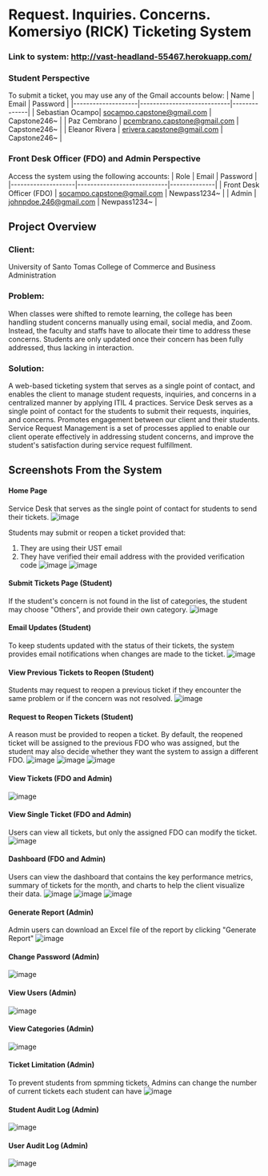 # Request. Inquiries. Concerns. Komersiyo (RICK) Ticketing System

### Link to system: http://vast-headland-55467.herokuapp.com/

### Student Perspective
To submit a ticket, you may use any of the Gmail accounts below:
|        Name        |            Email           |   Password   |
|--------------------|----------------------------|--------------|
| Sebastian Ocampo|   socampo.capstone@gmail.com   | Capstone246~ |
| Paz Cembrano | pcembrano.capstone@gmail.com | Capstone246~ |
| Eleanor Rivera | erivera.capstone@gmail.com | Capstone246~ |

### Front Desk Officer (FDO) and Admin Perspective
Access the system using the following accounts:
|        Role        |            Email           |   Password   |
|--------------------|----------------------------|--------------|
| Front Desk Officer (FDO) | socampo.capstone@gmail.com | Newpass1234~ |
|       Admin        |   johnpdoe.246@gmail.com   | Newpass1234~ |

## Project Overview
### Client: 
University of Santo Tomas College of Commerce and Business Administration
### Problem: 
When classes were shifted to remote learning, the college has been handling student concerns manually using email, social media, and Zoom. 
Instead, the faculty and staffs have to allocate their time to address these concerns. 
Students are only updated once their concern has been fully addressed, thus lacking in interaction.
### Solution: 
A web-based ticketing system that serves as a single point of contact, and enables the client to manage student requests, inquiries, and concerns in a centralized manner by applying ITIL 4 practices.
Service Desk serves as a single point of contact for the students to submit their requests, inquiries, and concerns. Promotes engagement between our client and their students.
Service Request Management is a set of processes applied to enable our client operate effectively in addressing student concerns, and improve the student's satisfaction during service request fulfillment. 

## Screenshots From the System

#### Home Page
Service Desk that serves as the single point of contact for students to send their tickets.
![image](https://user-images.githubusercontent.com/110912017/211799405-f902bd95-2425-4112-8f4f-32b4da7c9ecf.png)

Students may submit or reopen a ticket provided that: <br />
1. They are using their UST email <br />
2. They have verified their email address with the provided verification code 
![image](https://user-images.githubusercontent.com/110912017/211825133-57eb5555-bad1-4c73-91aa-682f4864bf7d.png)
![image](https://user-images.githubusercontent.com/110912017/211824777-1ac89f74-6b7c-4733-8518-1a35b10ee456.png)

#### Submit Tickets Page (Student)
If the student's concern is not found in the list of categories, the student may choose "Others", and provide their own category.
![image](https://user-images.githubusercontent.com/110912017/211812806-bf3b6074-f641-49eb-96a5-8812c6fefca5.png)

#### Email Updates (Student)
To keep students updated with the status of their tickets, the system provides email notifications when changes are made to the ticket.
![image](https://user-images.githubusercontent.com/110912017/211815999-d07a1b98-49d4-4580-a528-0df5c6f7f063.png)

#### View Previous Tickets to Reopen (Student)
Students may request to reopen a previous ticket if they encounter the same problem or if the concern was not resolved. 
![image](https://user-images.githubusercontent.com/110912017/211817420-b055d296-4d61-4c37-80c2-043f0d439b85.png)

#### Request to Reopen Tickets (Student)
A reason must be provided to reopen a ticket. By default, the reopened ticket will be assigned to the previous FDO who was assigned, but the student may also decide whether they want the system to assign a different FDO.
![image](https://user-images.githubusercontent.com/110912017/211823520-c108f08a-93fb-4cf7-8ed4-77d0c6add363.png)
![image](https://user-images.githubusercontent.com/110912017/211823623-dc9fa85d-ba2b-493b-a738-a06aaa9cabdf.png)
![image](https://user-images.githubusercontent.com/110912017/211823704-857d2ff2-aff7-48e3-b990-d6f4d14e2d27.png)

#### View Tickets (FDO and Admin)
![image](https://user-images.githubusercontent.com/110912017/211826505-855e57f1-7698-48dd-a466-26e75ef97c8b.png)

#### View Single Ticket (FDO and Admin)
Users can view all tickets, but only the assigned FDO can modify the ticket.
![image](https://user-images.githubusercontent.com/110912017/211827464-e4edd32e-d8a6-47dc-b65b-2c6287745ce0.png)

#### Dashboard (FDO and Admin)
Users can view the dashboard that contains the key performance metrics, summary of tickets for the month, and charts to help the client visualize their data.
![image](https://user-images.githubusercontent.com/110912017/211820986-f71609f0-fbbd-4277-815b-0af6687e64ff.png)
![image](https://user-images.githubusercontent.com/110912017/211821150-880d1d69-2d1f-4e25-bbbe-260676c2e5ac.png)
![image](https://user-images.githubusercontent.com/110912017/211821401-096a19cc-9b51-4551-8541-e7306b355bf2.png)

#### Generate Report (Admin)
Admin users can download an Excel file of the report by clicking "Generate Report"
![image](https://user-images.githubusercontent.com/110912017/211828561-28174fea-b66a-424f-8cae-a73e1fde71cb.png)

#### Change Password (Admin)
![image](https://user-images.githubusercontent.com/110912017/211828795-f5abbcb4-b0c8-4367-bdc1-110040a3d588.png)

#### View Users (Admin)
![image](https://user-images.githubusercontent.com/110912017/211828924-7ead19b4-5783-4ebd-b1cf-ebc92abffa52.png)

#### View Categories (Admin)
![image](https://user-images.githubusercontent.com/110912017/211829078-3a419ac1-70d4-4a6d-8d4f-02110da3b520.png)

#### Ticket Limitation (Admin)
To prevent students from spmming tickets, Admins can change the number of current tickets each student can have
![image](https://user-images.githubusercontent.com/110912017/211829231-71145993-dda5-4a7d-9538-dfadc5a86faf.png)

#### Student Audit Log (Admin)
![image](https://user-images.githubusercontent.com/110912017/211829441-7760b862-bfd9-4e77-b1ac-fc8496ce438e.png)

#### User Audit Log (Admin)
![image](https://user-images.githubusercontent.com/110912017/211831494-6ef10ec1-4020-4c67-9a81-3b48bf9b4724.png)

